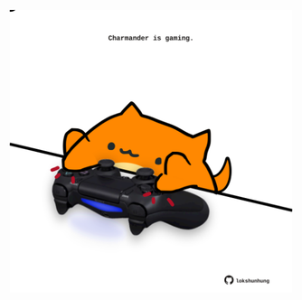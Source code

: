 <!-- built at 07/04/2021, 23:09:27 UTC -->
<p align="center">
  <img width="500" height="500" src="./ReadmeImage.svg">
</p>
